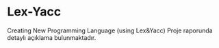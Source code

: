 # Lex-Yacc
Creating New Programming Language (using Lex&amp;Yacc) 
Proje raporunda detaylı açıklama bulunmaktadır.

